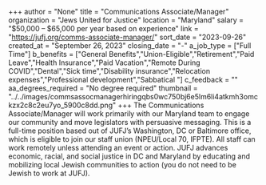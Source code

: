 +++
author = "None"
title = "Communications Associate/Manager"
organization = "Jews United for Justice"
location = "Maryland"
salary = "$50,000 – $65,000 per year based on experience"
link = "https://jufj.org/comms-associate-manager/"
sort_date = "2023-09-26"
created_at = "September 26, 2023"
closing_date = "-"
a_job_type = ["Full Time"]
b_benefits = ["General Benefits","Union-Eligible","Retirement","Paid Leave","Health Insurance","Paid Vacation","Remote During COVID","Dental","Sick time","Disability insurance","Relocation expenses","Professional development","Sabbatical "]
c_feedback = ""
aa_degrees_required = "No degree required"
thumbnail = "../../images/commsassocmanagerhiringqbs0wc750bj6e5lm6li4atkmh3omckzx2c8c2eu7yo_5900c8dd.png"
+++
The Communications Associate/Manager will work primarily with our Maryland team to engage our community and move legislators with persuasive messaging. This is a full-time position based out of JUFJ’s Washington, DC or Baltimore office, which is eligible to join our staff union (NPEU/Local 70, IFPTE). All staff can work remotely unless attending an event or action. JUFJ advances economic, racial, and social justice in DC and Maryland by educating and mobilizing local Jewish communities to action (you do not need to be Jewish to work at JUFJ).